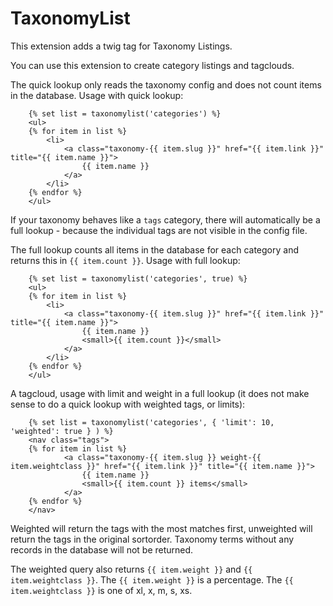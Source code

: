 TaxonomyList
============

This extension adds a twig tag for Taxonomy Listings.

You can use this extension to create category listings and tagclouds.

The quick lookup only reads the taxonomy config and does not count items in the database. Usage with quick lookup:

```twig
    {% set list = taxonomylist('categories') %}
    <ul>
    {% for item in list %}
        <li>
            <a class="taxonomy-{{ item.slug }}" href="{{ item.link }}" title="{{ item.name }}">
                {{ item.name }}
            </a>
        </li>
    {% endfor %}
    </ul>
```

If your taxonomy behaves like a `tags` category, there will automatically be a full lookup - because the individual tags are not visible in the config file.

The full lookup counts all items in the database for each category and returns this in ``{{ item.count }}``. Usage with full lookup:

```twig
    {% set list = taxonomylist('categories', true) %}
    <ul>
    {% for item in list %}
        <li>
            <a class="taxonomy-{{ item.slug }}" href="{{ item.link }}" title="{{ item.name }}">
                {{ item.name }}
                <small>{{ item.count }}</small>
            </a>
        </li>
    {% endfor %}
    </ul>
```

A tagcloud, usage with limit and weight in a full lookup (it does not make sense to do a quick lookup with weighted tags, or limits):

```twig
    {% set list = taxonomylist('categories', { 'limit': 10, 'weighted': true } ) %}
    <nav class="tags">
    {% for item in list %}
            <a class="taxonomy-{{ item.slug }} weight-{{ item.weightclass }}" href="{{ item.link }}" title="{{ item.name }}">
                {{ item.name }}
                <small>{{ item.count }} items</small>
            </a>
    {% endfor %}
    </nav>
```

Weighted will return the tags with the most matches first, unweighted will return the tags in the original sortorder. Taxonomy terms without any records in the database will not be returned.

The weighted query also returns ``{{ item.weight }}`` and ``{{ item.weightclass }}``. The ``{{ item.weight }}`` is a percentage.
The ``{{ item.weightclass }}`` is one of xl, x, m, s, xs.
